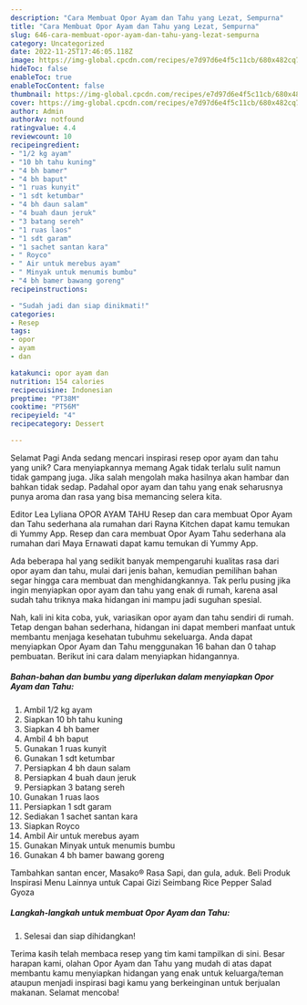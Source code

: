 ```yaml
---
description: "Cara Membuat Opor Ayam dan Tahu yang Lezat, Sempurna"
title: "Cara Membuat Opor Ayam dan Tahu yang Lezat, Sempurna"
slug: 646-cara-membuat-opor-ayam-dan-tahu-yang-lezat-sempurna
category: Uncategorized
date: 2022-11-25T17:46:05.118Z
image: https://img-global.cpcdn.com/recipes/e7d97d6e4f5c11cb/680x482cq70/opor-ayam-dan-tahu-foto-resep-utama.jpg
hideToc: false
enableToc: true
enableTocContent: false
thumbnail: https://img-global.cpcdn.com/recipes/e7d97d6e4f5c11cb/680x482cq70/opor-ayam-dan-tahu-foto-resep-utama.jpg
cover: https://img-global.cpcdn.com/recipes/e7d97d6e4f5c11cb/680x482cq70/opor-ayam-dan-tahu-foto-resep-utama.jpg
author: Admin
authorAv: notfound
ratingvalue: 4.4
reviewcount: 10
recipeingredient:
- "1/2 kg ayam"
- "10 bh tahu kuning"
- "4 bh bamer"
- "4 bh baput"
- "1 ruas kunyit"
- "1 sdt ketumbar"
- "4 bh daun salam"
- "4 buah daun jeruk"
- "3 batang sereh"
- "1 ruas laos"
- "1 sdt garam"
- "1 sachet santan kara"
- " Royco"
- " Air untuk merebus ayam"
- " Minyak untuk menumis bumbu"
- "4 bh bamer bawang goreng"
recipeinstructions:

- "Sudah jadi dan siap dinikmati!"
categories:
- Resep
tags:
- opor
- ayam
- dan

katakunci: opor ayam dan 
nutrition: 154 calories
recipecuisine: Indonesian
preptime: "PT38M"
cooktime: "PT56M"
recipeyield: "4"
recipecategory: Dessert

---
```



Selamat Pagi Anda sedang mencari inspirasi resep opor ayam dan tahu yang unik? Cara menyiapkannya memang Agak tidak terlalu sulit namun tidak gampang juga. Jika salah mengolah maka hasilnya akan hambar dan bahkan tidak sedap. Padahal opor ayam dan tahu yang enak seharusnya punya aroma dan rasa yang bisa memancing selera kita.


Editor Lea Lyliana OPOR AYAM TAHU Resep dan cara membuat Opor Ayam dan Tahu sederhana ala rumahan dari Rayna Kitchen dapat kamu temukan di Yummy App. Resep dan cara membuat Opor Ayam Tahu sederhana ala rumahan dari Maya Ernawati dapat kamu temukan di Yummy App.

Ada beberapa hal yang sedikit banyak mempengaruhi kualitas rasa dari opor ayam dan tahu, mulai dari jenis bahan, kemudian pemilihan bahan segar hingga cara membuat dan menghidangkannya. Tak perlu pusing jika ingin menyiapkan opor ayam dan tahu yang enak di rumah, karena asal sudah tahu triknya maka hidangan ini mampu jadi suguhan spesial.


Nah, kali ini kita coba, yuk, variasikan opor ayam dan tahu sendiri di rumah. Tetap dengan bahan sederhana, hidangan ini dapat memberi manfaat untuk membantu menjaga kesehatan tubuhmu sekeluarga. Anda dapat menyiapkan Opor Ayam dan Tahu menggunakan 16 bahan dan 0 tahap pembuatan. Berikut ini cara dalam menyiapkan hidangannya.

<!--inarticleads1-->

##### Bahan-bahan dan bumbu yang diperlukan dalam menyiapkan Opor Ayam dan Tahu:

1. Ambil 1/2 kg ayam
1. Siapkan 10 bh tahu kuning
1. Siapkan 4 bh bamer
1. Ambil 4 bh baput
1. Gunakan 1 ruas kunyit
1. Gunakan 1 sdt ketumbar
1. Persiapkan 4 bh daun salam
1. Persiapkan 4 buah daun jeruk
1. Persiapkan 3 batang sereh
1. Gunakan 1 ruas laos
1. Persiapkan 1 sdt garam
1. Sediakan 1 sachet santan kara
1. Siapkan  Royco
1. Ambil  Air untuk merebus ayam
1. Gunakan  Minyak untuk menumis bumbu
1. Gunakan 4 bh bamer bawang goreng


Tambahkan santan encer, Masako® Rasa Sapi, dan gula, aduk. Beli Produk Inspirasi Menu Lainnya untuk Capai Gizi Seimbang Rice Pepper Salad Gyoza 

<!--inarticleads2-->

##### Langkah-langkah untuk membuat Opor Ayam dan Tahu:


1. Selesai dan siap dihidangkan!



Terima kasih telah membaca resep yang tim kami tampilkan di sini. Besar harapan kami, olahan Opor Ayam dan Tahu yang mudah di atas dapat membantu kamu menyiapkan hidangan yang enak untuk keluarga/teman ataupun menjadi inspirasi bagi kamu yang berkeinginan untuk berjualan makanan. Selamat mencoba!
